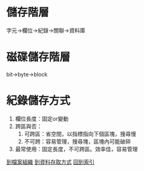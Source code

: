 # 儲存階層
字元→欄位→紀錄→關聯→資料庫

# 磁碟儲存階層
bit→byte→block

# 紀錄儲存方式
1. 欄位長度：固定or變動
2. 跨區與否：
	1. 可跨區：省空間，以指標指向下個區塊，搜尋慢
	2. 不可跨：容易管理，搜尋塊，區塊內可能破碎
3. 最常使用：固定長度，不可跨區。效率佳，容易管理

[到檔案組織](檔案組織)
[到資料存取方式](資料存取方式)
[回到索引]((%E4%BD%9C%E6%A5%AD%E7%B3%BB%E7%B5%B1%E7%B4%A2%E5%BC%95))